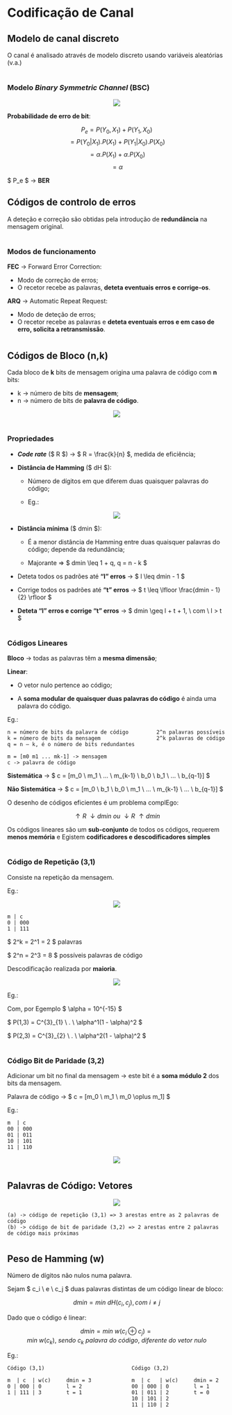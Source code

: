 # __Codificação de Canal__

## __Modelo de canal discreto__

O canal é analisado através de modelo discreto usando
variáveis aleatórias (v.a.)

#

### __Modelo__ ___Binary Symmetric Channel___ __(BSC)__

<div align=center> 

![](https://github.com/VascostaIsel/isel-leic-docs/blob/main/4th%20Semester/CD/Codifica%C3%A7%C3%A3o%20de%20Canal/imgs/Modelo-BSC.png)

</div>

__Probabilidade de erro de bit__:

$$ P_e = P(Y_0, X_1) + P(Y_1, X_0) $$
$$ = P(Y_0|X_1).P(X_1) + P(Y_1|X_0).P(X_0) $$
$$ = \alpha.P(X_1) + \alpha.P(X_0) $$
$$ = \alpha $$

$ P_e $ -> __BER__

## __Códigos de controlo de erros__

A deteção e correção são obtidas pela introdução de __redundância__ na mensagem original.

#

### __Modos de funcionamento__

__FEC__ -> Forward Error Correction:
* Modo de correção de erros;
* O recetor recebe as palavras, __deteta eventuais erros e corrige-os__.

__ARQ__ -> Automatic Repeat Request:
* Modo de deteção de erros;
* O recetor recebe as palavras e __deteta eventuais erros e em caso de erro, solicita a retransmissão__.

#

## __Códigos de Bloco (n,k)__

Cada bloco de __k__ bits de mensagem origina uma palavra de código com __n__ bits:
* k -> número de bits de __mensagem__;
* n -> número de bits de __palavra de código__.

<div align=center> 

![](https://github.com/VascostaIsel/isel-leic-docs/blob/main/4th%20Semester/CD/Codifica%C3%A7%C3%A3o%20de%20Canal/imgs/Códigos-de-Bloco.png) 

</div>

#

### __Propriedades__

* ___Code rate___ ($ R $) -> $ R = \frac{k}{n} $, medida de eficiência;

* __Distância de Hamming__ ($ dH $):
    * Número de dígitos em que diferem duas quaisquer palavras do código;

    * Eg.:
    
<div align=center> 

![](https://github.com/VascostaIsel/isel-leic-docs/blob/main/4th%20Semester/CD/Codifica%C3%A7%C3%A3o%20de%20Canal/imgs/Distância-de-Hamming.png) 

</div>

* __Distância mínima__ ($ dmin $):
    * É a menor distância de Hamming entre duas quaisquer palavras do código; depende da redundância;

    * Majorante => $ dmin \leq 1 + q, q = n - k $

* Deteta todos os padrões até __“I” erros__ -> $ l \leq dmin - 1 $

* Corrige todos os padrões até __“t” erros__ -> $ t \leq \lfloor \frac{dmin - 1}{2} \rfloor $

* __Deteta “l” erros e corrige “t” erros__ -> $ dmin \geq l + t + 1, \ com \ l > t $

#

### __Códigos Lineares__

__Bloco__ -> todas as palavras têm a __mesma dimensão__;

__Linear__:
* O vetor nulo pertence ao código;

* A __soma modular de quaisquer duas palavras do código__ é ainda uma palavra do código.

Eg.:

```
n = número de bits da palavra de código         2^n palavras possíveis
k = número de bits da mensagem                  2^k palavras de código
q = n – k, é o número de bits redundantes

m = [m0 m1 ... mk-1] -> mensagem
c -> palavra de código
```

__Sistemática__ -> $ c = [m_0 \ m_1 \ ... \ m_{k-1} \ b_0 \ b_1 \ ... \ b_{q-1}] $

__Não Sistemática__ -> $ c = [m_0 \ b_1 \ b_0 \ m_1 \ ... \ m_{k-1} \ ... \ b_{q-1}] $

O desenho de códigos eficientes é um problema complEgo: 

$$ \uparrow R \ \downarrow dmin \ ou \ \downarrow R \ \uparrow dmin $$

Os códigos lineares são um __sub-conjunto__ de todos os códigos, requerem __menos memória__ e Egistem __codificadores e descodificadores simples__

#

### __Código de Repetição (3,1)__

Consiste na repetição da mensagem.

Eg.:

<div align=center> 

![](https://github.com/VascostaIsel/isel-leic-docs/blob/main/4th%20Semester/CD/Codifica%C3%A7%C3%A3o%20de%20Canal/imgs/Exemplo-Código-de-Repetição.png) 

</div>

```
m | c
0 | 000
1 | 111                    
```

$ 2^k = 2^1 = 2 $ palavras

$ 2^n = 2^3 = 8 $ possíveis palavras de código

Descodificação realizada por __maioria__.

<div align=center> 

![](https://github.com/VascostaIsel/isel-leic-docs/blob/main/4th%20Semester/CD/Codifica%C3%A7%C3%A3o%20de%20Canal/imgs/Exemplo-Código-de-Repetição-2.png)

</div>

Eg.:

Com, por Egemplo $ \alpha = 10^{-15} $ 

$ P(1,3) = C^{3}_{1} \ . \ \alpha^1(1 - \alpha)^2 $ 

$ P(2,3) = C^{3}_{2} \ . \ \alpha^2(1 - \alpha)^2 $ 

#

### __Código Bit de Paridade (3,2)__

Adicionar um bit no final da mensagem -> este bit é a __soma módulo 2__ dos bits da mensagem.

Palavra de código -> $ c = [m_0 \ m_1 \ m_0 \oplus m_1] $

Eg.:

```
m  | c
00 | 000
01 | 011     
10 | 101 
11 | 110              
```

<div align=center> 

![](https://github.com/VascostaIsel/isel-leic-docs/blob/main/4th%20Semester/CD/Codifica%C3%A7%C3%A3o%20de%20Canal/imgs/Exemplo-Código-Bit-de-Paridade.png) 

</div>

#

## __Palavras de Código: Vetores__

<div style=flEg align=center> 

![](https://github.com/VascostaIsel/isel-leic-docs/blob/main/4th%20Semester/CD/Codifica%C3%A7%C3%A3o%20de%20Canal/imgs/Exemplo-Palavras-de-Código-Vetores.png)

</div>

```
(a) -> código de repetição (3,1) => 3 arestas entre as 2 palavras de código
(b) -> código de bit de paridade (3,2) => 2 arestas entre 2 palavras de código mais próximas
```

#

## __Peso de Hamming (w)__

Número de dígitos não nulos numa palavra.

Sejam $ c_i \ e \ c_j $ duas palavras distintas de um código linear de bloco:

$$ dmin = min \ dH(c_i, c_j), com \ i \ne j $$

Dado que o código é linear:

$$ dmin = min \ w(c_i \oplus c_j) = min \ w(c_k), \ sendo \ c_k \ palavra \ do \ código, \ diferente \ do \ vetor \ nulo$$

Eg.:

```
Código (3,1)                            Código (3,2)

m  | c  | w(c)     dmin = 3             m  | c   | w(c)     dmin = 2
0 | 000 | 0        l = 2                00 | 000 | 0        l = 1
1 | 111 | 3        t = 1                01 | 011 | 2        t = 0
                                        10 | 101 | 2
                                        11 | 110 | 2          
```
